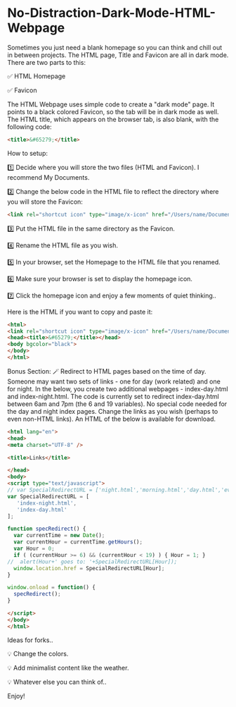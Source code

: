 # No-Distraction-Dark-Mode-HTML-Webpage

Sometimes you just need a blank homepage so you can think and chill out in between projects. The HTML page, Title and Favicon are all in dark mode.
There are two parts to this:

✅ HTML Homepage

✅ Favicon


The HTML Webpage uses simple code to create a "dark mode" page. It points to a black colored Favicon, so the tab will be in dark mode as well. The HTML title, which appears on the browser tab, is also blank, with the following code:

```HTML
<title>&#65279;</title>
```

How to setup:

1️⃣ Decide where you will store the two files (HTML and Favicon). I recommend My Documents.
   
2️⃣ Change the below code in the HTML file to reflect the directory where you will store the Favicon:
```HTML
<link rel="shortcut icon" type="image/x-icon" href="/Users/name/Documents/favicon.ico">
```
3️⃣ Put the HTML file in the same directory as the Favicon.

4️⃣ Rename the HTML file as you wish.

5️⃣ In your browser, set the Homepage to the HTML file that you renamed.

6️⃣ Make sure your browser is set to display the homepage icon.

7️⃣ Click the homepage icon and enjoy a few moments of quiet thinking..

Here is the HTML if you want to copy and paste it:

```HTML
<html>
<link rel="shortcut icon" type="image/x-icon" href="/Users/name/Documents/favicon.ico">
<head><title>&#65279;</title></head>
<body bgcolor="black">
</body>
</html>
```

Bonus Section:
🪄 Redirect to HTML pages based on the time of day. Someone may want two sets of links - one for day (work related) and one for night.
In the below, you create two additional webpages - index-day.html and index-night.html. The code is currently 
set to redirect index-day.html between 6am and 7pm (the 6 and 19 variables). No special code needed for the day and night index pages. Change the links 
as you wish (perhaps to even non-HTML links). An HTML of the below is available for download.

```HTML
<html lang="en">
<head>
<meta charset="UTF-8" />

<title>Links</title>

</head>
<body>
<script type="text/javascript">
// var SpecialRedirectURL = ['night.html','morning.html','day.html','eve.html'];
var SpecialRedirectURL = [
   'index-night.html',
   'index-day.html'
];

function specRedirect() {
  var currentTime = new Date();
  var currentHour = currentTime.getHours();
  var Hour = 0;
  if ( (currentHour >= 6) && (currentHour < 19) ) { Hour = 1; }
//  alert(Hour+' goes to: '+SpecialRedirectURL[Hour]);
  window.location.href = SpecialRedirectURL[Hour];
}  

window.onload = function() {
  specRedirect(); 
}

</script>
</body>
</html>
```

Ideas for forks..

💡 Change the colors.

💡 Add minimalist content like the weather.

💡 Whatever else you can think of..


Enjoy!

